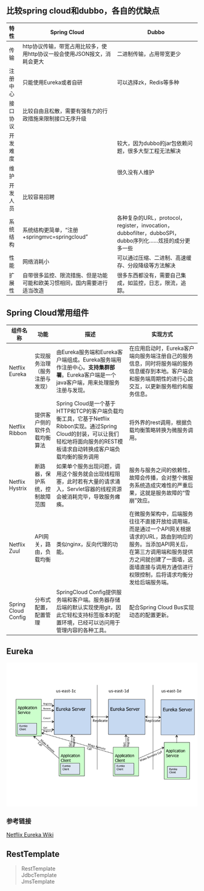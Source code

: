 ## 比较spring cloud和dubbo，各自的优缺点

| 特性 | Spring Cloud | Dubbo |
| :------ | ------| ------|
| 传输 | http协议传输，带宽占用比较多，使用http协议一般会使用JSON报文，消耗会更大 | 二进制传输，占用带宽更少 |
| 注册中心 | 只能使用Eureka或者自研 | 可以选择zk，Redis等多种 |
| 接口协议 | 比较自由且松散，需要有强有力的行政措施来限制接口无序升级 |  |
| 开发难度 |  | 较大，因为dubbo的jar包依赖问题，很多大型工程无法解决 |
| 维护 |  | 很久没有人维护 |
| 开发人员 | 比较容易招聘 |  |
| 系统结构 | 系统结构更简单，“注册+springmvc=springcloud” | 各种复杂的URL，protocol，register，invocation，dubbofilter，dubboSPI，dubbo序列化……炫技的成分更多一些 |
| 性能 | 网络消耗小 | 可以通过压缩、二进制、高速缓存、分段降级等方法解决 |
| 扩展性 | 自带很多监控、限流措施、但是功能可能和欧美习惯相同，国内需要进行适当改造 | 很多东西都没有，需要自己集成，如监控，日志，限流，追踪。

## Spring Cloud常用组件

| 组件名称 | 功能 | 描述 | 实现方式 |
| ------ | ------ | ------ | ------ |
| Netflix Eureka | 实现服务治理（服务注册与发现） | 由Eureka服务端和Eureka客户端组成。Eureka服务端用作注册中心。**支持集群部署**。Eureka客户端是一个java客户端，用来处理服务注册与发现。 | 在应用启动时，Eureka客户端向服务端注册自己的服务信息，同时将服务端的服务信息缓存到本地。客户端会和服务端周期性的进行心跳交互，以更新服务租约和服务信息。 |
| Netflix Ribbon | 提供客户侧的软件负载均衡算法 | Spring Cloud是一个基于HTTP和TCP的客户端负载均衡工具，它基于Netflix Ribbon实现。通过Spring Cloud的封装，可以让我们轻松地将面向服务的REST模板请求自动转换成客户端负载均衡的服务调用 | 将外界的rest调用，根据负载均衡策略转换为微服务调用。 |
| Netflix Hystrix | 断路器，保护系统，控制故障范围 | 如果单个服务出现问题，调用这个服务就会出现线程阻塞，此时若有大量的请求涌入，Servlet容器的线程资源会被消耗完毕，导致服务瘫痪。 | 服务与服务之间的依赖性，故障会传播，会对整个微服务系统造成灾难性的严重后果，这就是服务故障的“雪崩”效应。 |
| Netflix Zuul | API网关，路由，负载均衡 | 类似nginx，反向代理的功能。 | 在微服务架构中，后端服务往往不直接开放给调用端，而是通过一个API网关根据请求的URL，路由到响应的服务。当添加API网关后，在第三方调用端和服务提供方之间就创建了一面墙，这面墙直接与调用方通信进行权限控制，后将请求均衡分发给后端服务端。
| Spring Cloud Config | 分布式配置，配置管理 | SpringCloud Config提供服务端和客户端。服务器存储后端的默认实现使用git，因此它轻松支持标签版本的配置环境，已经可以访问用于管理内容的各种工具。 | 配合Spring Cloud Bus实现动态的配置更新。 |

## Eureka
![Eureka的高可用架构图](image/eureka_architecture.png "Eureka的高可用架构图")

### 参考链接
[Netflix Eureka Wiki](https://github.com/Netflix/eureka/wiki "Netflix Eureka Wiki")

## RestTemplate

> RestTemplate  
> JdbcTemplate  
> JmsTemplate
